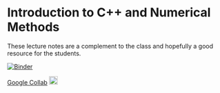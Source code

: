 # Introduction to C++ and Numerical Methods

These lecture notes are a complement to the class and hopefully a good resource for the students.

[![Binder](https://mybinder.org/badge_logo.svg)](https://mybinder.org/v2/gh/iluvatar1/ProgCPP-lectures-jupyter/HEAD)

[Google Collab](https://colab.research.google.com/)  [<img src="https://upload.wikimedia.org/wikipedia/commons/d/d0/Google_Colaboratory_SVG_Logo.svg" width="20" height="20" alt="Google Collab"/>](https://colab.research.google.com/)




```{tableofcontents}
```
